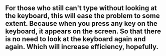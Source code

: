 ## For those who still can't type without looking at the keyboard, this will ease the problem to some extent. Because when you press any key on the keyboard, it appears on the screen. So that there is no need to look at the keyboard again and again. Which will increase efficiency, hopefully.